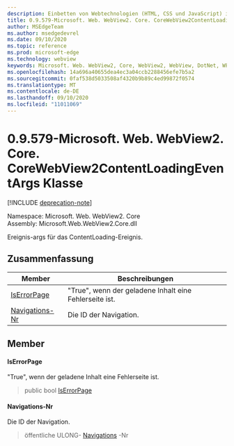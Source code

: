 ```yaml
---
description: Einbetten von Webtechnologien (HTML, CSS und JavaScript) in ihre systemeigenen Anwendungen mit dem Microsoft Edge WebView2-Steuerelement
title: 0.9.579-Microsoft. Web. WebView2. Core. CoreWebView2ContentLoadingEventArgs
author: MSEdgeTeam
ms.author: msedgedevrel
ms.date: 09/10/2020
ms.topic: reference
ms.prod: microsoft-edge
ms.technology: webview
keywords: Microsoft. Web. WebView2, Core, WebView2, WebView, DotNet, WPF, WinForms, APP, Edge, CoreWebView2, CoreWebView2Controller, Browser Control, Edge HTML, Microsoft. Web. WebView2. Core. CoreWebView2ContentLoadingEventArgs
ms.openlocfilehash: 14a696a40655dea4ec3a04ccb2288456efe7b5a2
ms.sourcegitcommit: 0faf538d5033508af4320b9b89c4ed99872f0574
ms.translationtype: MT
ms.contentlocale: de-DE
ms.lasthandoff: 09/10/2020
ms.locfileid: "11011069"
---
```

# 0.9.579-Microsoft. Web. WebView2. Core. CoreWebView2ContentLoadingEventArgs Klasse 

[!INCLUDE [deprecation-note](../../includes/deprecation-note.md)]

Namespace: Microsoft. Web. WebView2. Core \
Assembly: Microsoft.Web.WebView2.Core.dll

Ereignis-args für das ContentLoading-Ereignis.

## Zusammenfassung

 Member                        | Beschreibungen
--------------------------------|---------------------------------------------
[IsErrorPage](#iserrorpage) | "True", wenn der geladene Inhalt eine Fehlerseite ist.
[Navigations-Nr](#navigationid) | Die ID der Navigation.

## Member

#### IsErrorPage 

"True", wenn der geladene Inhalt eine Fehlerseite ist.

> public bool [IsErrorPage](#iserrorpage)

#### Navigations-Nr 

Die ID der Navigation.

> öffentliche ULONG- [Navigations](#navigationid) -Nr

